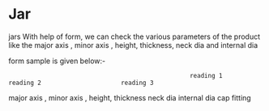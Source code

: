 # Jar

jars
With help of form, we can check the various parameters of the product like the major axis , minor axis , height, thickness, neck dia and internal dia


form sample is given below:-


                                                      reading 1                              reading 2                      reading 3


major axis ,
 minor axis , 
height, 
thickness 
neck dia 
internal dia
cap fitting
